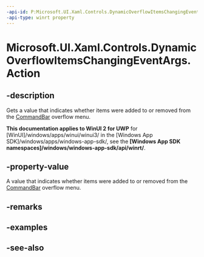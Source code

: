 ```yaml
---
-api-id: P:Microsoft.UI.Xaml.Controls.DynamicOverflowItemsChangingEventArgs.Action
-api-type: winrt property
---
```


<!-- Property syntax
public Windows.UI.Xaml.Controls.CommandBarDynamicOverflowAction Action { get; }
-->

# Microsoft.UI.Xaml.Controls.DynamicOverflowItemsChangingEventArgs.Action

## -description
Gets a value that indicates whether items were added to or removed from the [CommandBar](commandbar.md) overflow menu.

**This documentation applies to WinUI 2 for UWP** for [WinUI]/windows/apps/winui/winui3/ in the [Windows App SDK]/windows/apps/windows-app-sdk/, see the **[Windows App SDK namespaces]/windows/windows-app-sdk/api/winrt/**.

## -property-value
A value that indicates whether items were added to or removed from the [CommandBar](commandbar.md) overflow menu.

## -remarks

## -examples

## -see-also
